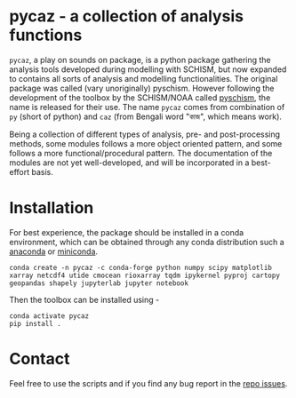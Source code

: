 # pycaz - a collection of analysis functions
`pycaz`, a play on sounds on package, is a python package gathering the analysis tools developed during modelling with 
SCHISM, but now expanded to contains all sorts of analysis  and modelling functionalities. The original package was 
called (vary unoriginally) pyschism. However following the development of the toolbox by the SCHISM/NOAA called 
[pyschism](https://github.com/schism-dev/pyschism), the name is released for their use. The name `pycaz` comes from combination of `py` (short of python) 
and `caz` (from Bengali word "কাজ", which means work).

Being a collection of different types of analysis, pre- and post-processing methods, some modules follows a more
object oriented pattern, and some follows a more functional/procedural pattern. The documentation of the modules are 
not yet well-developed, and will be incorporated in a best-effort basis.

# Installation
For best experience, the package should be installed in a conda environment, which can be obtained through any conda
distribution such a [anaconda](https://www.anaconda.com/download) or [miniconda](https://docs.anaconda.com/free/miniconda/).

```shell
conda create -n pycaz -c conda-forge python numpy scipy matplotlib xarray netcdf4 utide cmocean rioxarray tqdm ipykernel pyproj cartopy geopandas shapely jupyterlab jupyter notebook 
```

Then the toolbox can be installed using - 

```shell
conda activate pycaz
pip install .
```

# Contact
Feel free to use the scripts and if you find any bug report in the [repo issues](https://github.com/jamal919/pycaz/issues).